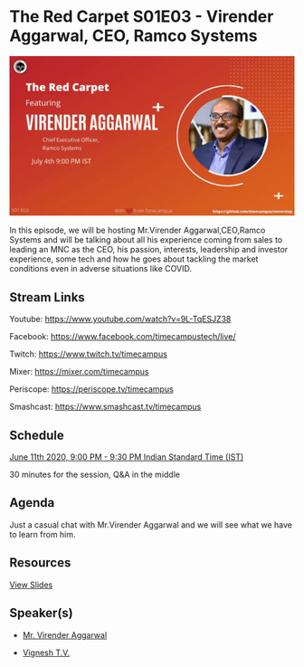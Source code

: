 # The Red Carpet S01E03 - Virender Aggarwal, CEO, Ramco Systems

[![alt text](TRC-S01E03.gif "Watch/Subscribe to the video")](https://www.youtube.com/watch?v=9L-TqESJZ38)

In this episode, we will be hosting Mr.Virender Aggarwal,CEO,Ramco Systems and will be talking about all his experience coming from sales to leading an MNC as the CEO, his passion, interests, leadership and investor experience, some tech and how he goes about tackling the market conditions even in adverse situations like COVID.

## Stream Links

Youtube: https://www.youtube.com/watch?v=9L-TqESJZ38

Facebook: https://www.facebook.com/timecampustech/live/

Twitch: https://www.twitch.tv/timecampus

Mixer: https://mixer.com/timecampus

Periscope: https://periscope.tv/timecampus

Smashcast: https://www.smashcast.tv/timecampus

## Schedule

[June 11th 2020, 9:00 PM - 9:30 PM Indian Standard Time (IST)](https://calendar.google.com/event?action=TEMPLATE&tmeid=MGYyc21paWF1ZTl0Y2JjM2IzN2tkY3FsYWlfMjAyMDA3MTFUMTUzMDAwWiB0aW1lY2FtcHVzLmNvbV8zaHE0cHRrczBsZTJybmQwajAxbzYwMTRhZ0Bn&tmsrc=timecampus.com_3hq4ptks0le2rnd0j01o6014ag%40group.calendar.google.com)

30 minutes for the session, Q&A in the middle

## Agenda

Just a casual chat with Mr.Virender Aggarwal and we will see what we have to learn from him.

## Resources

[View Slides](https://docs.google.com/presentation/d/1fEjQkwuJ7Bsl3JPQWlMDn8JCxTx45pJhgW2EmafuG74/edit?usp=sharing)

## Speaker(s)

- [Mr. Virender Aggarwal](https://twitter.com/Virender_VA)

- [Vignesh T.V.](http://tvvignesh.com/)